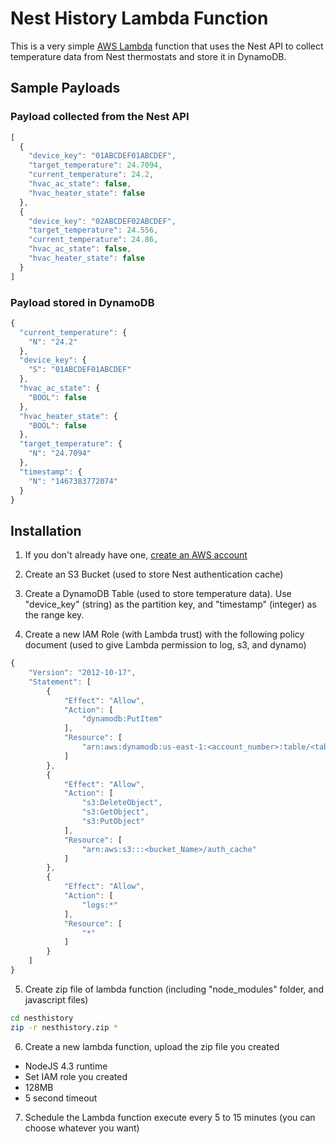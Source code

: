 # Nest History Lambda Function

This is a very simple [AWS Lambda](https://aws.amazon.com/lambda/) function that uses the Nest API to collect temperature data from Nest thermostats and store it in DynamoDB.

## Sample Payloads 

### Payload collected from the Nest API

```javascript
[
  {
    "device_key": "01ABCDEF01ABCDEF",
    "target_temperature": 24.7094,
    "current_temperature": 24.2,
    "hvac_ac_state": false,
    "hvac_heater_state": false
  },
  {
    "device_key": "02ABCDEF02ABCDEF",
    "target_temperature": 24.556,
    "current_temperature": 24.86,
    "hvac_ac_state": false,
    "hvac_heater_state": false
  }
]
```

### Payload stored in DynamoDB
```javascript
{
  "current_temperature": {
    "N": "24.2"
  },
  "device_key": {
    "S": "01ABCDEF01ABCDEF"
  },
  "hvac_ac_state": {
    "BOOL": false
  },
  "hvac_heater_state": {
    "BOOL": false
  },
  "target_temperature": {
    "N": "24.7094"
  },
  "timestamp": {
    "N": "1467383772074"
  }
}
```

## Installation

1. If you don't already have one, [create an AWS account](http://aws.amazon.com/)

2. Create an S3 Bucket (used to store Nest authentication cache)

3. Create a DynamoDB Table (used to store temperature data). Use "device_key" (string) as the partition key, and "timestamp" (integer) as the range key.

4. Create a new IAM Role (with Lambda trust) with the following policy document (used to give Lambda permission to log, s3, and dynamo)

  ```javascript
  {
      "Version": "2012-10-17",
      "Statement": [
          {
              "Effect": "Allow",
              "Action": [
                  "dynamodb:PutItem"
              ],
              "Resource": [
                  "arn:aws:dynamodb:us-east-1:<account_number>:table/<table_name>"
              ]
          },
          {
              "Effect": "Allow",
              "Action": [
                  "s3:DeleteObject",
                  "s3:GetObject",
                  "s3:PutObject"
              ],
              "Resource": [
                  "arn:aws:s3:::<bucket_Name>/auth_cache"
              ]
          },
          {
              "Effect": "Allow",
              "Action": [
                  "logs:*"
              ],
              "Resource": [
                  "*"
              ]
          }
      ]
  }
  ```

5. Create zip file of lambda function (including "node_modules" folder, and javascript files)

  ```bash
  cd nesthistory
  zip -r nesthistory.zip *
  ```

6. Create a new lambda function, upload the zip file you created
  * NodeJS 4.3 runtime
  * Set IAM role you created
  * 128MB
  * 5 second timeout

7. Schedule the Lambda function execute every 5 to 15 minutes (you can choose whatever you want)
